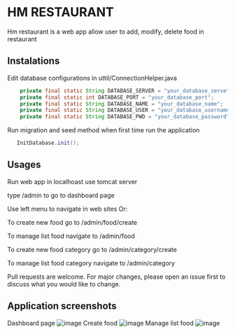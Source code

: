 # HM RESTAURANT

Hm restaurant is a web app allow user to add, modify, delete food in restaurant


## Instalations

Edit database configurations in uttil/ConnectionHelper.java

```java
    private final static String DATABASE_SERVER = "your_database_serve";
    private final static int DATABASE_PORT = "your_database_port";
    private final static String DATABASE_NAME = "your_database_name";
    private final static String DATABASE_USER = "your_database_username";
    private final static String DATABASE_PWD = "your_database_password";
```

Run migration and seed method when first time run the application

```java
   InitDatabase.init();
```

## Usages
Run web app in localhoast use tomcat server

type /admin to go to dashboard page

Use left menu to navigate in web sites Or:

To create new food go to /admin/food/create

To manage list food navigate to /admin/food

To create new food category go to /admin/category/create

To manage list food category navigate to /admin/category

Pull requests are welcome. For major changes, please open an issue first to discuss what you would like to change.

## Application screenshots
Dashboard page
![image](https://user-images.githubusercontent.com/63459413/119268721-6e452c80-bc1e-11eb-9d9d-aeed7a99a5a9.png)
Create food
![image](https://user-images.githubusercontent.com/63459413/119268759-92087280-bc1e-11eb-985f-f5a71cb147f2.png)
Manage list food
![image](https://user-images.githubusercontent.com/63459413/119268778-a9dff680-bc1e-11eb-82a0-daf9572e21e8.png)




